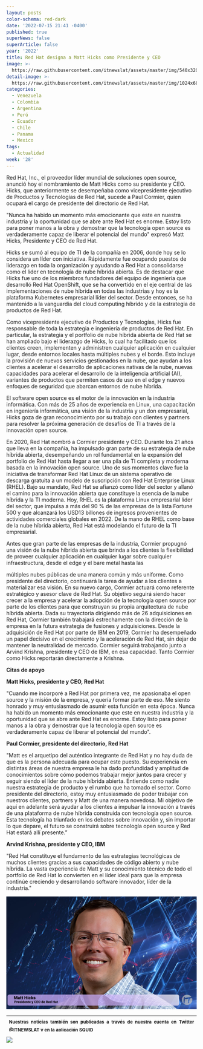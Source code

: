 ```yaml
---
layout: posts
color-schema: red-dark
date: '2022-07-15 21:41 -0400'
published: true
superNews: false
superArticle: false
year: '2022'
title: Red Hat designa a Matt Hicks como Presidente y CEO
image: >-
  https://raw.githubusercontent.com/itnewslat/assets/master/img/540x320/Matt-Hicks-p.jpg
detail-image: >-
  https://raw.githubusercontent.com/itnewslat/assets/master/img/1024x680/Matt-Hicks-g.jpg
categories:
  - Venezuela
  - Colombia
  - Argentina
  - Perú
  - Ecuador
  - Chile
  - Panama
  - Mexico
tags:
  - Actualidad
week: '28'
---
```

Red Hat, Inc., el proveedor líder mundial de soluciones open source, anunció hoy el nombramiento de Matt Hicks como su presidente y CEO. Hicks, que anteriormente se desempeñaba como vicepresidente ejecutivo de Productos y Tecnologías de Red Hat, sucede a Paul Cormier, quien ocupará el cargo de presidente del directorio de Red Hat.

"Nunca ha habido un momento más emocionante que este en nuestra industria y la oportunidad que se abre ante Red Hat es enorme. Estoy listo para poner manos a la obra y demostrar que la tecnología open source es verdaderamente capaz de liberar el potencial del mundo" expresó Matt Hicks, Presidente y CEO de Red Hat.

Hicks se sumó al equipo de TI de la compañía en 2006, donde hoy se lo considera un líder con iniciativa. Rápidamente fue ocupando puestos de liderazgo en toda la organización y ayudando a Red Hat a consolidarse como el líder en tecnología de nube híbrida abierta. Es de destacar que Hicks fue uno de los miembros fundadores del equipo de ingeniería que desarrolló Red Hat OpenShift, que se ha convertido en el eje central de las implementaciones de nube híbrida en todas las industrias y hoy es la plataforma Kubernetes empresarial líder del sector. Desde entonces, se ha mantenido a la vanguardia del cloud computing híbrido y de la estrategia de productos de Red Hat.

Como vicepresidente ejecutivo de Productos y Tecnologías, Hicks fue responsable de toda la estrategia e ingeniería de productos de Red Hat. En particular, la estrategia y el portfolio de nube híbrida abierta de Red Hat se han ampliado bajo el liderazgo de Hicks, lo cual ha facilitado que los clientes creen, implementen y administren cualquier aplicación en cualquier lugar, desde entornos locales hasta múltiples nubes y el borde. Esto incluye la provisión de nuevos servicios gestionados en la nube, que ayudan a los clientes a acelerar el desarrollo de aplicaciones nativas de la nube, nuevas capacidades para acelerar el desarrollo de la inteligencia artificial (AI), variantes de productos que permiten casos de uso en el edge y nuevos enfoques de seguridad que abarcan entornos de nube híbrida.

El software open source es el motor de la innovación en la industria informática. Con más de 25 años de experiencia en Linux, una capacitación en ingeniería informática, una visión de la industria y un don empresarial, Hicks goza de gran reconocimiento por su trabajo con clientes y partners para resolver la próxima generación de desafíos de TI a través de la innovación open source.

En 2020, Red Hat nombró a Cormier presidente y CEO. Durante los 21 años que lleva en la compañía, ha impulsado gran parte de su estrategia de nube híbrida abierta, desempeñando un rol fundamental en la expansión del portfolio de Red Hat hasta llegar a ser una pila de TI completa y moderna basada en la innovación open source. Uno de sus momentos clave fue la iniciativa de transformar Red Hat Linux de un sistema operativo de descarga gratuita a un modelo de suscripción con Red Hat Enterprise Linux (RHEL). Bajo su mandato, Red Hat se afianzó como líder del sector y allanó el camino para la innovación abierta que constituye la esencia de la nube híbrida y la TI moderna. Hoy, RHEL es la plataforma Linux empresarial líder del sector, que impulsa a más del 90 % de las empresas de la lista Fortune 500 y que alcanzará los USD13 billones de ingresos provenientes de actividades comerciales globales en 2022. De la mano de RHEL como base de la nube híbrida abierta, Red Hat está modelando el futuro de la TI empresarial.

Antes que gran parte de las empresas de la industria, Cormier propugnó una visión de la nube híbrida abierta que brinda a los clientes la flexibilidad de proveer cualquier aplicación en cualquier lugar sobre cualquier infraestructura, desde el edge y el bare metal hasta las

múltiples nubes públicas de una manera común y más uniforme. Como presidente del directorio, continuará la tarea de ayudar a los clientes a materializar esa visión. En su nuevo cargo, Cormier actuará como referente estratégico y asesor clave de Red Hat. Su objetivo seguirá siendo hacer crecer a la empresa y acelerar la adopción de la tecnología open source por parte de los clientes para que construyan su propia arquitectura de nube híbrida abierta. Dada su trayectoria dirigiendo más de 26 adquisiciones en Red Hat, Cormier también trabajará estrechamente con la dirección de la empresa en la futura estrategia de fusiones y adquisiciones. Desde la adquisición de Red Hat por parte de IBM en 2019, Cormier ha desempeñado un papel decisivo en el crecimiento y la aceleración de Red Hat, sin dejar de mantener la neutralidad de mercado. Cormier seguirá trabajando junto a Arvind Krishna, presidente y CEO de IBM, en esa capacidad. Tanto Cormier como Hicks reportarán directamente a Krishna.

**Citas de apoyo**

**Matt Hicks, presidente y CEO, Red Hat**

"Cuando me incorporé a Red Hat por primera vez, me apasionaba el open source y la misión de la empresa, y quería formar parte de eso. Me siento honrado y muy entusiasmado de asumir esta función en esta época. Nunca ha habido un momento más emocionante que este en nuestra industria y la oportunidad que se abre ante Red Hat es enorme. Estoy listo para poner manos a la obra y demostrar que la tecnología open source es verdaderamente capaz de liberar el potencial del mundo".

**Paul Cormier, presidente del directorio, Red Hat**

"Matt es el arquetipo del auténtico integrante de Red Hat y no hay duda de que es la persona adecuada para ocupar este puesto. Su experiencia en distintas áreas de nuestra empresa le ha dado profundidad y amplitud de conocimientos sobre cómo podemos trabajar mejor juntos para crecer y seguir siendo el líder de la nube híbrida abierta. Entiende como nadie nuestra estrategia de producto y el rumbo que ha tomado el sector. Como presidente del directorio, estoy muy entusiasmado de poder trabajar con nuestros clientes, partners y Matt de una manera novedosa. Mi objetivo de aquí en adelante será ayudar a los clientes a impulsar la innovación a través de una plataforma de nube híbrida construida con tecnología open source. Esta tecnología ha triunfado en los debates sobre innovación y, sin importar lo que depare, el futuro se construirá sobre tecnología open source y Red Hat estará allí presente.”

**Arvind Krishna, presidente y CEO, IBM**

"Red Hat constituye el fundamento de las estrategias tecnológicas de muchos clientes gracias a sus capacidades de código abierto y nube híbrida. La vasta experiencia de Matt y su conocimiento técnico de todo el portfolio de Red Hat lo convierten en el líder ideal para que la empresa continúe creciendo y desarrollando software innovador, líder de la industria."

![](https://raw.githubusercontent.com/itnewslat/assets/master/img/540x320/Matt-Hicks-p.jpg)

<table style="height: 42px;" width="569">
<tbody>
<tr>
<td style="text-align: justify;"><sub><strong>Nuestras noticias también son publicadas a través de nuestra cuenta en Twitter <a href="https://twitter.com/itnewslat?lang=es">@ITNEWSLAT</a> y en la aplicación <a href="https://squidapp.co/en/">SQUID</a></strong></sub></td>
</tr>
</tbody>
</table>

<img src="https://tracker.metricool.com/c3po.jpg?hash=56f88a41e39ab42c063cc51676587a04"/>